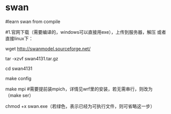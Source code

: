 # swan
#learn swan from compile

#1.官网下载（需要编译的，windows可以直接用exe），上传到服务器，解压
或者直接linux下：

wget http://swanmodel.sourceforge.net/

tar -xzvf swan4131.tar.gz

cd  swan4131

make config

make mpi  #需要提前装mpich，详情见wrf里的安装，若无需串行，则改为（make ser）


chmod +x swan.exe（若绿色，表示已经为可执行文件，则可省略这一步）

